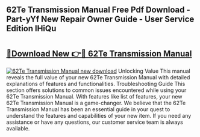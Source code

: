 ## 62Te Transmission Manual Free Pdf Download - Part-yYf New Repair Owner Guide - User Service Edition lHiQu

# <h2><a href="http://bc44724.oget.top/?id=62Te+Transmission+Manual">🔗Download New 👉🔴 62Te Transmission Manual</a></h2>

[![62Te Transmission Manual new download](https://i.imgur.com/5g1atiW.png)](http://bc44724.oget.top/?id=62Te+Transmission+Manual)
Unlocking Value This manual reveals the full value of your new 62Te Transmission Manual with detailed explanations of features and functionalities. Troubleshooting Guide This section offers solutions to common issues encountered while using your 62Te Transmission Manual. With features like list of features, your new 62Te Transmission Manual is a game-changer. We believe that the 62Te Transmission Manual has been an essential guide in your quest to understand the features and capabilities of your new item. If you need any assistance or have any questions, our customer service team is always available.
